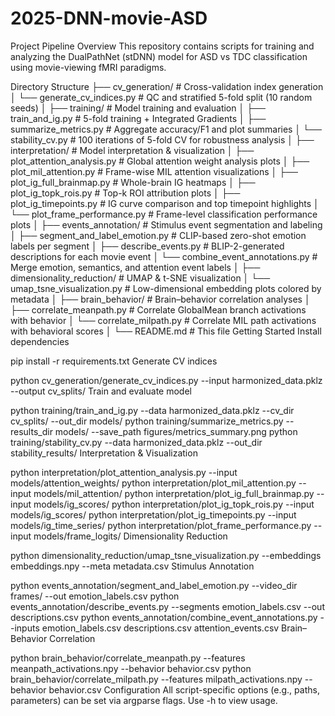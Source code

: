 # 2025-DNN-movie-ASD
Project Pipeline Overview
This repository contains scripts for training and analyzing the DualPathNet (stDNN) model for ASD vs TDC classification using movie-viewing fMRI paradigms.

Directory Structure
├── cv_generation/              # Cross-validation index generation
│   └── generate_cv_indices.py  # QC and stratified 5-fold split (10 random seeds)
│
├── training/                   # Model training and evaluation
│   ├── train_and_ig.py         # 5-fold training + Integrated Gradients
│   ├── summarize_metrics.py    # Aggregate accuracy/F1 and plot summaries
│   └── stability_cv.py         # 100 iterations of 5-fold CV for robustness analysis
│
├── interpretation/             # Model interpretation & visualization
│   ├── plot_attention_analysis.py    # Global attention weight analysis plots
│   ├── plot_mil_attention.py        # Frame-wise MIL attention visualizations
│   ├── plot_ig_full_brainmap.py     # Whole-brain IG heatmaps
│   ├── plot_ig_topk_rois.py         # Top-k ROI attribution plots
│   ├── plot_ig_timepoints.py        # IG curve comparison and top timepoint highlights
│   └── plot_frame_performance.py    # Frame-level classification performance plots
│
├── events_annotation/         # Stimulus event segmentation and labeling
│   ├── segment_and_label_emotion.py  # CLIP-based zero-shot emotion labels per segment
│   ├── describe_events.py           # BLIP-2-generated descriptions for each movie event
│   └── combine_event_annotations.py # Merge emotion, semantics, and attention event labels
│
├── dimensionality_reduction/   # UMAP & t-SNE visualization
│   └── umap_tsne_visualization.py   # Low-dimensional embedding plots colored by metadata
│
├── brain_behavior/             # Brain–behavior correlation analyses
│   ├── correlate_meanpath.py    # Correlate GlobalMean branch activations with behavior
│   └── correlate_milpath.py     # Correlate MIL path activations with behavioral scores
│
└── README.md                   # This file
Getting Started
Install dependencies

pip install -r requirements.txt
Generate CV indices

python cv_generation/generate_cv_indices.py --input harmonized_data.pklz --output cv_splits/
Train and evaluate model

python training/train_and_ig.py --data harmonized_data.pklz --cv_dir cv_splits/ --out_dir models/
python training/summarize_metrics.py --results_dir models/ --save_path figures/metrics_summary.png
python training/stability_cv.py --data harmonized_data.pklz --out_dir stability_results/
Interpretation & Visualization

python interpretation/plot_attention_analysis.py --input models/attention_weights/
python interpretation/plot_mil_attention.py --input models/mil_attention/
python interpretation/plot_ig_full_brainmap.py --input models/ig_scores/
python interpretation/plot_ig_topk_rois.py --input models/ig_scores/
python interpretation/plot_ig_timepoints.py --input models/ig_time_series/
python interpretation/plot_frame_performance.py --input models/frame_logits/
Dimensionality Reduction

python dimensionality_reduction/umap_tsne_visualization.py --embeddings embeddings.npy --meta metadata.csv
Stimulus Annotation

python events_annotation/segment_and_label_emotion.py --video_dir frames/ --out emotion_labels.csv
python events_annotation/describe_events.py --segments emotion_labels.csv --out descriptions.csv
python events_annotation/combine_event_annotations.py --inputs emotion_labels.csv descriptions.csv attention_events.csv
Brain–Behavior Correlation

python brain_behavior/correlate_meanpath.py --features meanpath_activations.npy --behavior behavior.csv
python brain_behavior/correlate_milpath.py --features milpath_activations.npy --behavior behavior.csv
Configuration
All script-specific options (e.g., paths, parameters) can be set via argparse flags. Use -h to view usage.
